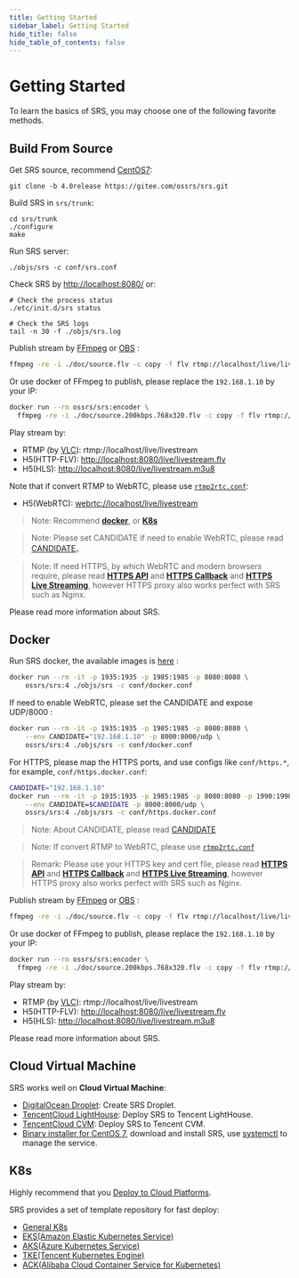 ```yaml
---
title: Getting Started
sidebar_label: Getting Started
hide_title: false
hide_table_of_contents: false
---
```


# Getting Started

To learn the basics of SRS, you may choose one of the following favorite methods.

## Build From Source

Get SRS source, recommend [CentOS7](./install):

```
git clone -b 4.0release https://gitee.com/ossrs/srs.git
```

Build SRS in `srs/trunk`:

```
cd srs/trunk
./configure
make
```

Run SRS server:

```
./objs/srs -c conf/srs.conf
```

Check SRS by [http://localhost:8080/](http://localhost:8080/) or:

```
# Check the process status
./etc/init.d/srs status

# Check the SRS logs
tail -n 30 -f ./objs/srs.log
```

Publish stream by [FFmpeg](https://ffmpeg.org/download.html) or [OBS](https://obsproject.com/download) :

```bash
ffmpeg -re -i ./doc/source.flv -c copy -f flv rtmp://localhost/live/livestream
```

Or use docker of FFmpeg to publish, please replace the `192.168.1.10` by your IP:

```bash
docker run --rm ossrs/srs:encoder \
  ffmpeg -re -i ./doc/source.200kbps.768x320.flv -c copy -f flv rtmp://192.168.1.10/live/livestream
```

Play stream by:

* RTMP (by [VLC](https://www.videolan.org/)): rtmp://localhost/live/livestream
* H5(HTTP-FLV): [http://localhost:8080/live/livestream.flv](http://localhost:8080/players/srs_player.html?autostart=true&stream=livestream.flv&port=8080&schema=http)
* H5(HLS): [http://localhost:8080/live/livestream.m3u8](http://localhost:8080/players/srs_player.html?autostart=true&stream=livestream.m3u8&port=8080&schema=http)

Note that if convert RTMP to WebRTC, please use [`rtmp2rtc.conf`](https://github.com/ossrs/srs/issues/2728#rtmp2rtc-en-guide):

* H5(WebRTC): [webrtc://localhost/live/livestream](http://localhost:8080/players/rtc_player.html?autostart=true)

> Note: Recommend **[docker](#Docker)**, or **[K8s](#K8s)**

> Note: Please set CANDIDATE if need to enable WebRTC, please read [CANDIDATE](https://github.com/ossrs/srs/wiki/v4_EN_WebRTC#config-candidate)。

> Note: If need HTTPS, by which WebRTC and modern browsers require, please read
> **[HTTPS API](https://github.com/ossrs/srs/wiki/v4_EN_HTTPApi#https-api)**
> and **[HTTPS Callback](https://github.com/ossrs/srs/wiki/v4_EN_HTTPCallback#https-callback)**
> and **[HTTPS Live Streaming](https://github.com/ossrs/srs/wiki/v4_EN_DeliveryHttpStream#https-flv-live-stream)**,
> however HTTPS proxy also works perfect with SRS such as Nginx.

Please read more information about SRS.

## Docker

Run SRS docker, the available images is [here](https://hub.docker.com/r/ossrs/srs/tags) :

```bash
docker run --rm -it -p 1935:1935 -p 1985:1985 -p 8080:8080 \
    ossrs/srs:4 ./objs/srs -c conf/docker.conf
```

If need to enable WebRTC, please set the CANDIDATE and expose UDP/8000 :

```bash
docker run --rm -it -p 1935:1935 -p 1985:1985 -p 8080:8080 \
    --env CANDIDATE="192.168.1.10" -p 8000:8000/udp \
    ossrs/srs:4 ./objs/srs -c conf/docker.conf
```

For HTTPS, please map the HTTPS ports, and use configs like `conf/https.*`, for example, `conf/https.docker.conf`:

```bash
CANDIDATE="192.168.1.10"
docker run --rm -it -p 1935:1935 -p 1985:1985 -p 8080:8080 -p 1990:1990 -p 8088:8088 \
    --env CANDIDATE=$CANDIDATE -p 8000:8000/udp \
    ossrs/srs:4 ./objs/srs -c conf/https.docker.conf
```

> Note: About CANDIDATE, please read [CANDIDATE](https://github.com/ossrs/srs/wiki/v4_EN_WebRTC#config-candidate)

> Note: If convert RTMP to WebRTC, please use [`rtmp2rtc.conf`](https://github.com/ossrs/srs/issues/2728#rtmp2rtc-en-guide)

> Remark: Please use your HTTPS key and cert file, please read
> **[HTTPS API](https://github.com/ossrs/srs/wiki/v4_EN_HTTPApi#https-api)**
> and **[HTTPS Callback](https://github.com/ossrs/srs/wiki/v4_EN_HTTPCallback#https-callback)**
> and **[HTTPS Live Streaming](https://github.com/ossrs/srs/wiki/v4_EN_DeliveryHttpStream#https-flv-live-stream)**,
> however HTTPS proxy also works perfect with SRS such as Nginx.

Publish stream by [FFmpeg](https://ffmpeg.org/download.html) or [OBS](https://obsproject.com/download) :

```bash
ffmpeg -re -i ./doc/source.flv -c copy -f flv rtmp://localhost/live/livestream
```

Or use docker of FFmpeg to publish, please replace the `192.168.1.10` by your IP:

```bash
docker run --rm ossrs/srs:encoder \
  ffmpeg -re -i ./doc/source.200kbps.768x320.flv -c copy -f flv rtmp://192.168.1.10/live/livestream
```

Play stream by:

* RTMP (by [VLC](https://www.videolan.org/)): rtmp://localhost/live/livestream
* H5(HTTP-FLV): [http://localhost:8080/live/livestream.flv](http://localhost:8080/players/srs_player.html?autostart=true&stream=livestream.flv&port=8080&schema=http)
* H5(HLS): [http://localhost:8080/live/livestream.m3u8](http://localhost:8080/players/srs_player.html?autostart=true&stream=livestream.m3u8&port=8080&schema=http)

Please read more information about SRS.

## Cloud Virtual Machine

SRS works well on **Cloud Virtual Machine**:

* [DigitalOcean Droplet](https://github.com/ossrs/srs-cloud/wiki/Droplet): Create SRS Droplet.
* [TencentCloud LightHouse](https://www.bilibili.com/video/BV1844y1L7dL/): Deploy SRS to Tencent LightHouse.
* [TencentCloud CVM](https://www.bilibili.com/video/BV1844y1L7dL/): Deploy SRS to Tencent CVM.
* [Binary installer for CentOS 7](https://github.com/ossrs/srs/releases), download and install SRS, use [systemctl](./service#systemctl) to manage the service.

## K8s

Highly recommend that you [Deploy to Cloud Platforms](https://github.com/ossrs/srs/wiki/v4_CN_K8s#deploy-to-cloud-platforms).

SRS provides a set of template repository for fast deploy:

* [General K8s](https://github.com/ossrs/srs-k8s-template)
* [EKS(Amazon Elastic Kubernetes Service)](https://github.com/ossrs/srs-eks-template)
* [AKS(Azure Kubernetes Service)](https://github.com/ossrs/srs-aks-template)
* [TKE(Tencent Kubernetes Engine)](https://github.com/ossrs/srs-tke-template)
* [ACK(Alibaba Cloud Container Service for Kubernetes)](https://github.com/ossrs/srs-ack-template)


